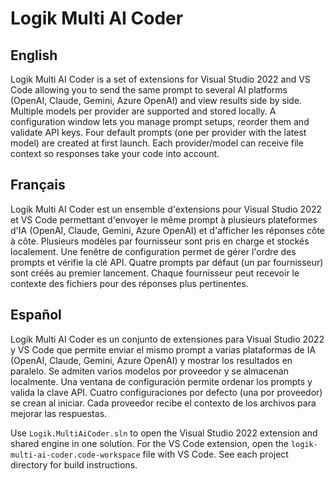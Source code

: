 # Logik Multi AI Coder

## English
Logik Multi AI Coder is a set of extensions for Visual Studio 2022 and VS Code allowing you to send the same prompt to several AI platforms (OpenAI, Claude, Gemini, Azure OpenAI) and view results side by side. Multiple models per provider are supported and stored locally. A configuration window lets you manage prompt setups, reorder them and validate API keys. Four default prompts (one per provider with the latest model) are created at first launch. Each provider/model can receive file context so responses take your code into account.

## Français
Logik Multi AI Coder est un ensemble d'extensions pour Visual Studio 2022 et VS Code permettant d'envoyer le même prompt à plusieurs plateformes d'IA (OpenAI, Claude, Gemini, Azure OpenAI) et d'afficher les réponses côte à côte. Plusieurs modèles par fournisseur sont pris en charge et stockés localement. Une fenêtre de configuration permet de gérer l'ordre des prompts et vérifie la clé API. Quatre prompts par défaut (un par fournisseur) sont créés au premier lancement. Chaque fournisseur peut recevoir le contexte des fichiers pour des réponses plus pertinentes.

## Español
Logik Multi AI Coder es un conjunto de extensiones para Visual Studio 2022 y VS Code que permite enviar el mismo prompt a varias plataformas de IA (OpenAI, Claude, Gemini, Azure OpenAI) y mostrar los resultados en paralelo. Se admiten varios modelos por proveedor y se almacenan localmente. Una ventana de configuración permite ordenar los prompts y valida la clave API. Cuatro configuraciones por defecto (una por proveedor) se crean al iniciar. Cada proveedor recibe el contexto de los archivos para mejorar las respuestas.

Use `Logik.MultiAiCoder.sln` to open the Visual Studio 2022 extension and shared
engine in one solution. For the VS Code extension, open the `logik-multi-ai-coder.code-workspace`
file with VS Code.
See each project directory for build instructions.
